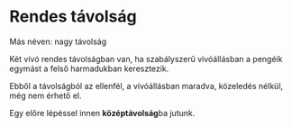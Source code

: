 # Rendes távolság

Más néven: nagy távolság

Két vívó rendes távolságban van, ha szabályszerű vívóállásban a pengéik egymást a felső harmadukban keresztezik.

Ebből a távolságból az ellenfél, a vívóállásban maradva, közeledés nélkül, még nem érhető el.

Egy előre lépéssel innen **középtávolság**ba jutunk.
